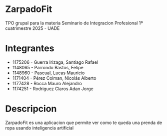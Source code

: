 # ZarpadoFit

TPO grupal para la materia Seminario de Integracion Profesional
1º cuatrimestre 2025 - UADE

# Integrantes

- 1175206 - Guerra Irizaga, Santiago Rafael
- 1148065 - Parrondo Bastos, Felipe
- 1148960 - Pascual, Lucas Mauricio
- 1171404 - Pérez Colman, Nicolás Alberto
- 1177428 - Rocca Mauro Alejandro
- 1174251 - Rodriguez Claros Adan Jorge

# Descripcion

ZarpadoFit es una aplicacion que permite ver como te queda una prenda de ropa usando inteligencia artificial
